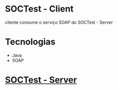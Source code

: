 # SOCTest - Client
cliente consome o serviço SOAP do SOCTest - Server

# Tecnologias
<ul>
  <li>Java</li>
  <li>SOAP</li>
</ul>

# <a href="https://github.com/denisbenjamim/soctest-server" target="_blank">SOCTest - Server</a>
